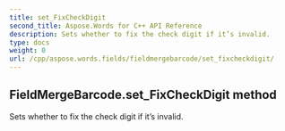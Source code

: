 ```yaml
---
title: set_FixCheckDigit
second_title: Aspose.Words for C++ API Reference
description: Sets whether to fix the check digit if it’s invalid. 
type: docs
weight: 0
url: /cpp/aspose.words.fields/fieldmergebarcode/set_fixcheckdigit/
---
```

## FieldMergeBarcode.set_FixCheckDigit method


Sets whether to fix the check digit if it’s invalid. 

